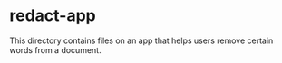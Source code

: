 # redact-app
This directory contains files on an app that helps users remove certain words from a document.
